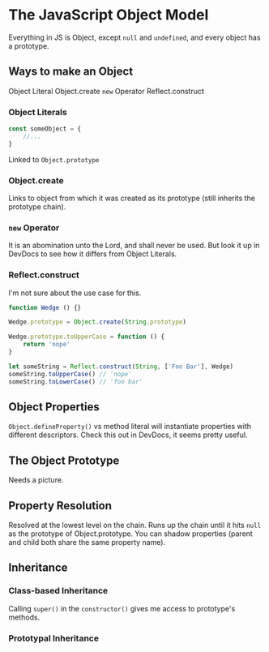 # The JavaScript Object Model

Everything in JS is Object, except `null` and `undefined`, and every object has a prototype.

## Ways to make an Object

Object Literal
Object.create
`new` Operator
Reflect.construct

### Object Literals

```js
const someObject = {
    //...
}
```

Linked to `Object.prototype`

### Object.create

Links to object from which it was created as its prototype (still inherits the prototype chain).

### `new` Operator

It is an abomination unto the Lord, and shall never be used. But look it up in DevDocs to see how it differs from Object Literals.

### Reflect.construct

I'm not sure about the use case for this.

```js
function Wedge () {}

Wedge.prototype = Object.create(String.prototype)

Wedge.prototype.toUpperCase = function () {
    return 'nope'
}

let someString = Reflect.construct(String, ['Foo Bar'], Wedge)
someString.toUpperCase() // 'nope'
someString.toLowerCase() // 'foo bar'
```

## Object Properties

`Object.defineProperty()` vs method literal will instantiate properties with different descriptors. Check this out in DevDocs, it seems pretty useful.

## The Object Prototype

Needs a picture.

## Property Resolution

Resolved at the lowest level on the chain. Runs up the chain until it hits `null` as the prototype of Object.prototype. You can shadow properties (parent and child both share the same property name).

## Inheritance

### Class-based Inheritance

Calling `super()` in the `constructor()` gives me access to prototype's methods.

### Prototypal Inheritance
